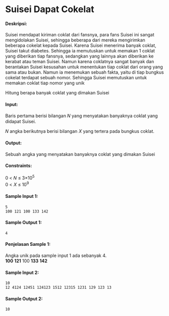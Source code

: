 # Suisei Dapat Cokelat

#### Deskripsi: 
Suisei mendapat kiriman coklat dari fansnya, para fans Suisei ini sangat mengidolakan Suisei, sehingga beberapa dari mereka mengirimkan beberapa cokelat kepada Suisei. Karena Suisei menerima banyak coklat, Suisei takut diabetes. Sehingga ia memutuskan untuk memakan 1 coklat yang diberikan tiap fansnya, sedangkan yang lainnya akan diberikan ke kerabat atau teman Suisei. Namun karena coklatnya sangat banyak dan berantakan Suisei kesusahan untuk menentukan tiap coklat dari orang yang sama atau bukan. Namun ia menemukan sebuah fakta, yaitu di tiap bungkus cokelat terdapat sebuah nomor. Sehingga Suisei memutuskan untuk memakan coklat tiap
nomor yang unik

Hitung berapa banyak coklat yang dimakan Suisei

#### Input:
Baris pertama berisi bilangan 𝑁 yang menyatakan banyaknya coklat yang didapat Suisei.

𝑁 angka berikutnya berisi bilangan 𝑋 yang tertera pada bungkus coklat.

#### Output:
Sebuah angka yang menyatakan banyaknya coklat yang dimakan Suisei

#### Constraints:
0 < 𝑁 ≤ 3×10<sup>5</sup> <br>
0 < 𝑋 ≤ 10<sup>9</sup>

#### Sample Input 1:
```
5
100 121 100 133 142
```

#### Sample Output 1:
```
4
```

#### Penjelasan Sample 1:
Angka unik pada sample input 1 ada sebanyak 4.<br>
**100** **121** 100 **133** **142**

#### Sample Input 2:
```
10
12 4124 12451 124123 1512 12315 1231 129 123 13
```

#### Sample Output 2:
```
10
```
